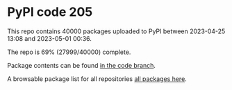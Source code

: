 # PyPI code 205

This repo contains 40000 packages uploaded to PyPI between 
2023-04-25 13:08 and 2023-05-01 00:36.

The repo is 69% (27999/40000) complete.

Package contents can be found [in the code branch](https://github.com/pypi-data/pypi-mirror-205/tree/code/packages).

A browsable package list for all repositories [all packages here](https://pypi-data.github.io/website/repositories/pypi-mirror-205).


